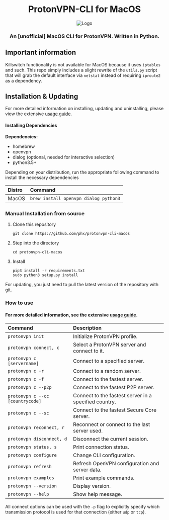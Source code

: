 <h1 align="center">ProtonVPN-CLI for MacOS</h1>
<p align="center">
  <img src="resources/images/linux-cli-banner.png" alt="Logo"></img>
</p>

<h3 align="center">An [unofficial] MacOS CLI for ProtonVPN. Written in Python.</h3>

## Important information
Killswitch functionality is not available for MacOS because it uses `iptables` and such.  This repo simply includes a slight rewrite of the `utils.py` script that will grab the default interface via `netstat` instead of requiring `iproute2` as a dependency.

## Installation & Updating

For more detailed information on installing, updating and uninstalling, please view the extensive [usage guide](https://github.com/ProtonVPN/linux-cli/blob/master/USAGE.md#installation--updating).

#### Installing Dependencies

**Dependencies:**

- homebrew
- openvpn
- dialog (optional, needed for interactive selection)
- python3.5+

Depending on your distribution, run the appropriate following command to install the necessary dependencies

| **Distro**                              | **Command**                                                        |
|:----------------------------------------|:------------------------------------------------                   |
|MacOS                       | `brew install openvpn dialog python3`       |


### Manual Installation from source

1. Clone this repository

    `git clone https://github.com/phx/protonvpn-cli-macos`

2. Step into the directory

   `cd protonvpn-cli-macos`

3. Install

    ```
    pip3 install -r requirements.txt
    sudo python3 setup.py install
    ```

For updating, you just need to pull the latest version of the repository with git.

### How to use

#### For more detailed information, see the extensive [usage guide](https://github.com/ProtonVPN/linux-cli/blob/master/USAGE.md).

| **Command**                       | **Description**                                       |
|:----------------------------------|:------------------------------------------------------|
|`protonvpn init`                   | Initialize ProtonVPN profile.                         |
|`protonvpn connect, c`             | Select a ProtonVPN server and connect to it.          |
|`protonvpn c [servername]`         | Connect to a specified server.                        |
|`protonvpn c -r`                   | Connect to a random server.                           |
|`protonvpn c -f`                   | Connect to the fastest server.                        |
|`protonvpn c --p2p`                | Connect to the fastest P2P server.                    |
|`protonvpn c --cc [countrycode]`   | Connect to the fastest server in a specified country. |
|`protonvpn c --sc`                 | Connect to the fastest Secure Core server.            |
|`protonvpn reconnect, r`           | Reconnect or connect to the last server used.         |
|`protonvpn disconnect, d`          | Disconnect the current session.                       |
|`protonvpn status, s`              | Print connection status.                              |
|`protonvpn configure`              | Change CLI configuration.                             |
|`protonvpn refresh`                | Refresh OpenVPN configuration and server data.        |
|`protonvpn examples`               | Print example commands.                               |
|`protonvpn --version`              | Display version.                                      |
|`protonvpn --help`                 | Show help message.                                    |

All connect options can be used with the `-p` flag to explicitly specify which transmission protocol is used for that connection (either `udp` or `tcp`).
